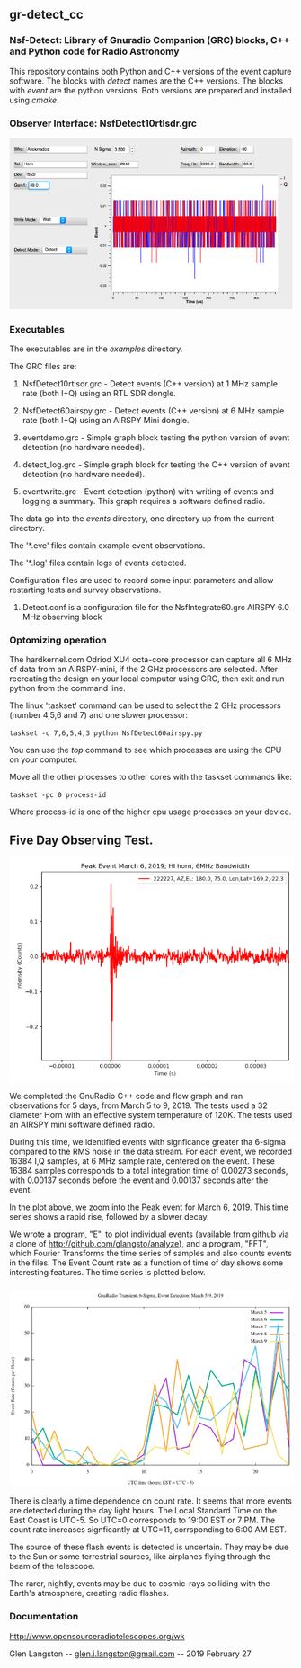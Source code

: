 ## gr-detect_cc

### Nsf-Detect: Library of Gnuradio Companion (GRC) blocks, C++  and Python code for Radio Astronomy

This repository contains both Python and C++ versions of the event capture software.
The blocks with _detect_ names are the C++ versions.   The blocks with _event_ are the python versions.  Both
versions are prepared and installed using _cmake_.

### Observer Interface: NsfDetect10rtlsdr.grc

![Observer Inteface](/images/NsfDetect10rtlsdr.png)

### Executables

The executables are in the _examples_ directory.

The GRC files are:

1. NsfDetect10rtlsdr.grc - Detect events (C++ version) at 1 MHz sample rate (both I+Q) using an RTL SDR dongle.

1. NsfDetect60airspy.grc - Detect events (C++ version) at 6 MHz sample rate (both I+Q) using an AIRSPY Mini dongle.

1. eventdemo.grc - Simple graph block testing the python version of event detection (no hardware needed).

1. detect_log.grc - Simple graph block for  testing the C++ version of event detection (no hardware needed).

1. eventwrite.grc - Event detection (python) with writing of events and logging a summary.  This graph requires a software defined radio.

The data go into the _events_ directory, one directory up from the current directory.

The '*.eve' files contain example event observations. 

The '*.log' files contain logs of events detected.

Configuration files are used to record some input parameters and allow restarting tests and survey observations.

1.  Detect.conf is a configuration file for the NsfIntegrate60.grc AIRSPY 6.0 MHz observing block

### Optomizing operation
The hardkernel.com Odriod XU4 octa-core processor can capture all 6 MHz of data from an AIRSPY-mini, if the 2 GHz processors are selected.  After recreating the design on your local computer using GRC, then exit and run python from the command line.

The linux 'taskset' command can be used to select the 2 GHz processors (number 4,5,6 and 7) and one slower processor:

`taskset -c 7,6,5,4,3 python NsfDetect60airspy.py`

You can use the _top_ command to see which processes are using the CPU on your computer.

Move all the other processes to other cores with the taskset commands like:

`taskset -pc 0 process-id`

Where process-id is one of the higher cpu usage processes on your device.

## Five Day Observing Test.
![Five Day Survey](/images/PeakEvent19March6.png)

We completed the GnuRadio C++ code and flow graph and ran observations for 5 days, from March 5 to 9, 2019.
The tests used a 32 diameter Horn with an effective system temperature of 120K.   The tests used an AIRSPY mini
software defined radio.

During this time, we identified events with signficance greater tha 6-sigma compared to the RMS noise in the
data stream.    For each event, we recorded 16384 I,Q samples, at 6 MHz sample rate, centered on the event.
These 16384 samples corresponds to a total integration time of 0.00273 seconds, with 0.00137 seconds before the
event and 0.00137 seconds after the event.

In the plot above, we zoom into the Peak event for March 6, 2019.   This time series shows a rapid rise, followed by a slower decay.

We wrote a program, "E", to plot individual events (available from github via a clone of http://github.com/glangsto/analyze),
and a program, "FFT", which Fourier Transforms the time series of samples and also counts events in the files.
The Event Count rate as a function of time of day shows some interesting features.  The time series is plotted below.

###

![Documentation](/images/EventsDetected6Sigma19March5-9.png)

There is clearly a time dependence on count rate.    It seems that more events are detected during the day light hours.
The Local Standard Time on the East Coast is UTC-5.  So UTC=0 corresponds to 19:00 EST or 7 PM.
The count rate increases signficantly at UTC=11, corrsponding to 6:00 AM EST.

The source of these flash events is detected is uncertain.  They may be due to the Sun or some terrestrial sources, like airplanes flying through the beam of the telescope.

The rarer, nightly, events may be due to cosmic-rays colliding with the Earth's atmosphere, creating radio flashes.



### Documentation

http://www.opensourceradiotelescopes.org/wk



Glen Langston -- glen.i.langston@gmail.com -- 2019 February 27
